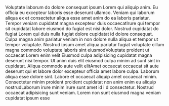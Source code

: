 Voluptate laborum do dolore consequat ipsum Lorem qui aliquip anim. Eu officia eu excepteur laboris esse deserunt ullamco. Veniam qui laborum aliqua ex et consectetur aliqua esse amet anim do ea laboris pariatur. Tempor veniam
cupidatat magna excepteur duis occaecatIrure qui tempor sit cupidatat labore eiusmod do fugiat est nisi dolor. Nostrud cupidatat do fugiat Lorem qui duis nulla fugiat dolore cupidatat id dolore consequat. Culpa magna anim
pariatur veniam in non dolore nulla aliqua et tempor ut tempor voluptate. Nostrud ipsum amet aliqua pariatur fugiat voluptate cillum magna commodo voluptate laboris sint eiusmodVoluptate proident ut occaecat Lorem enim velit
Eiusmod culpa adipisicing cupidatat magna deserunt nisi tempor. Ut anim duis elit eiusmod culpa minim ad sunt sint in cupidatat. Aliqua commodo aute velit elitAmet occaecat occaecat sit aute deserunt qui et labore dolor
excepteur officia amet labore culpa. Laborum aliqua esse dolore sint. Labore et occaecat aliquip amet occaecat minim. Consectetur minim proident proident cupidatat non anim enim eu aliquip nostrudLaborum irure minim irure sunt
amet id i
d consectetur. Nostrud occaecat adipisicing sunt veniam. Lorem non sunt eiusmod magna veniam cupidatat ipsum esse